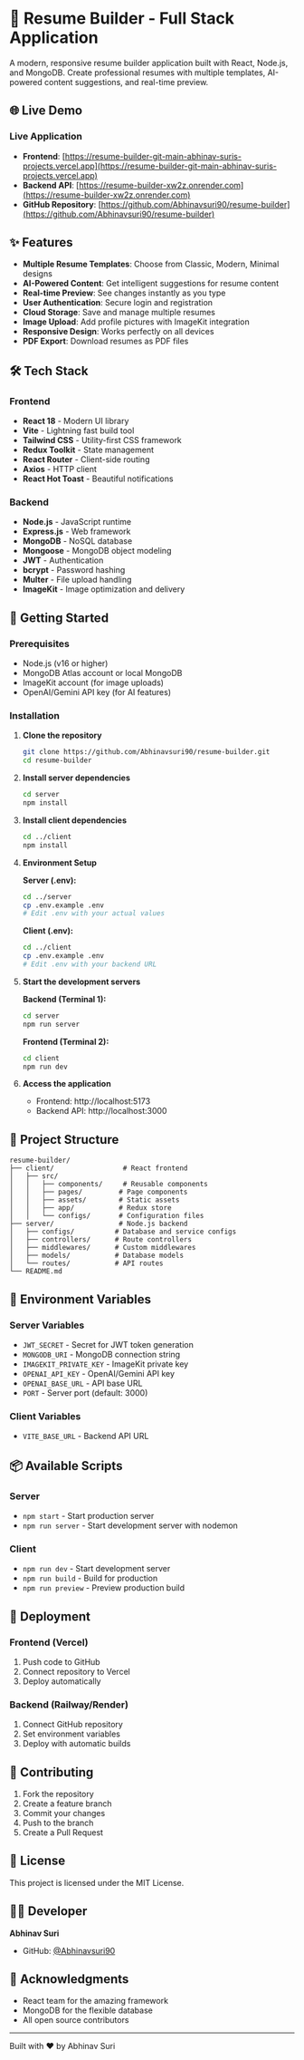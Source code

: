 # 🚀 Resume Builder - Full Stack Application

A modern, responsive resume builder application built with React, Node.js, and MongoDB. Create professional resumes with multiple templates, AI-powered content suggestions, and real-time preview.

## 🌐 Live Demo

### Live Application
- **Frontend**: [https://resume-builder-git-main-abhinav-suris-projects.vercel.app](https://resume-builder-git-main-abhinav-suris-projects.vercel.app)
- **Backend API**: [https://resume-builder-xw2z.onrender.com](https://resume-builder-xw2z.onrender.com)
- **GitHub Repository**: [https://github.com/Abhinavsuri90/resume-builder](https://github.com/Abhinavsuri90/resume-builder)

## ✨ Features

- **Multiple Resume Templates**: Choose from Classic, Modern, Minimal designs
- **AI-Powered Content**: Get intelligent suggestions for resume content
- **Real-time Preview**: See changes instantly as you type
- **User Authentication**: Secure login and registration
- **Cloud Storage**: Save and manage multiple resumes
- **Image Upload**: Add profile pictures with ImageKit integration
- **Responsive Design**: Works perfectly on all devices
- **PDF Export**: Download resumes as PDF files

## 🛠️ Tech Stack

### Frontend
- **React 18** - Modern UI library
- **Vite** - Lightning fast build tool
- **Tailwind CSS** - Utility-first CSS framework
- **Redux Toolkit** - State management
- **React Router** - Client-side routing
- **Axios** - HTTP client
- **React Hot Toast** - Beautiful notifications

### Backend
- **Node.js** - JavaScript runtime
- **Express.js** - Web framework
- **MongoDB** - NoSQL database
- **Mongoose** - MongoDB object modeling
- **JWT** - Authentication
- **bcrypt** - Password hashing
- **Multer** - File upload handling
- **ImageKit** - Image optimization and delivery

## 🚀 Getting Started

### Prerequisites
- Node.js (v16 or higher)
- MongoDB Atlas account or local MongoDB
- ImageKit account (for image uploads)
- OpenAI/Gemini API key (for AI features)

### Installation

1. **Clone the repository**
   ```bash
   git clone https://github.com/Abhinavsuri90/resume-builder.git
   cd resume-builder
   ```

2. **Install server dependencies**
   ```bash
   cd server
   npm install
   ```

3. **Install client dependencies**
   ```bash
   cd ../client
   npm install
   ```

4. **Environment Setup**
   
   **Server (.env):**
   ```bash
   cd ../server
   cp .env.example .env
   # Edit .env with your actual values
   ```
   
   **Client (.env):**
   ```bash
   cd ../client
   cp .env.example .env
   # Edit .env with your backend URL
   ```

5. **Start the development servers**
   
   **Backend (Terminal 1):**
   ```bash
   cd server
   npm run server
   ```
   
   **Frontend (Terminal 2):**
   ```bash
   cd client
   npm run dev
   ```

6. **Access the application**
   - Frontend: http://localhost:5173
   - Backend API: http://localhost:3000

## 📁 Project Structure

```
resume-builder/
├── client/                 # React frontend
│   ├── src/
│   │   ├── components/     # Reusable components
│   │   ├── pages/         # Page components
│   │   ├── assets/        # Static assets
│   │   ├── app/           # Redux store
│   │   └── configs/       # Configuration files
├── server/                # Node.js backend
│   ├── configs/          # Database and service configs
│   ├── controllers/      # Route controllers
│   ├── middlewares/      # Custom middlewares
│   ├── models/           # Database models
│   └── routes/           # API routes
└── README.md
```

## 🔐 Environment Variables

### Server Variables
- `JWT_SECRET` - Secret for JWT token generation
- `MONGODB_URI` - MongoDB connection string
- `IMAGEKIT_PRIVATE_KEY` - ImageKit private key
- `OPENAI_API_KEY` - OpenAI/Gemini API key
- `OPENAI_BASE_URL` - API base URL
- `PORT` - Server port (default: 3000)

### Client Variables
- `VITE_BASE_URL` - Backend API URL

## 📦 Available Scripts

### Server
- `npm start` - Start production server
- `npm run server` - Start development server with nodemon

### Client
- `npm run dev` - Start development server
- `npm run build` - Build for production
- `npm run preview` - Preview production build

## 🚀 Deployment

### Frontend (Vercel)
1. Push code to GitHub
2. Connect repository to Vercel
3. Deploy automatically

### Backend (Railway/Render)
1. Connect GitHub repository
2. Set environment variables
3. Deploy with automatic builds

## 🤝 Contributing

1. Fork the repository
2. Create a feature branch
3. Commit your changes
4. Push to the branch
5. Create a Pull Request

## 📝 License

This project is licensed under the MIT License.

## 👨‍💻 Developer

**Abhinav Suri**
- GitHub: [@Abhinavsuri90](https://github.com/Abhinavsuri90)

## 🙏 Acknowledgments

- React team for the amazing framework
- MongoDB for the flexible database
- All open source contributors

---
Built with ❤️ by Abhinav Suri